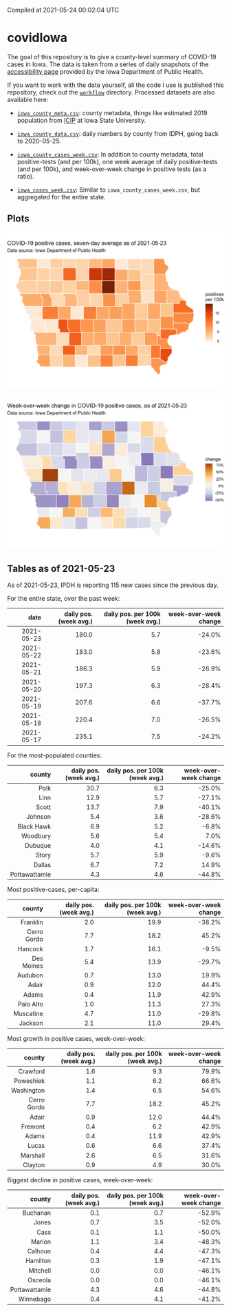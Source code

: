 Compiled at 2021-05-24 00:02:04 UTC

<!-- README.md is generated from README.Rmd. Please edit that file -->

# covidIowa

<!-- badges: start -->

<!-- badges: end -->

The goal of this repository is to give a county-level summary of
COVID-19 cases in Iowa. The data is taken from a series of daily
snapshots of the [accessibility
page](https://coronavirus.iowa.gov/pages/access) provided by the Iowa
Department of Public Health.

If you want to work with the data yourself, all the code I use is
published this repository, check out the [`workflow`](workflow)
directory. Processed datasets are also available here:

  - [`iowa_county_meta.csv`](https://raw.githubusercontent.com/ijlyttle/covidIowa/master/workflow/data/99-publish/iowa_county_meta.csv):
    county metadata, things like estimated 2019 population from
    [ICIP](https://www.icip.iastate.edu/tables/population/counties-estimates)
    at Iowa State University.

  - [`iowa_county_data.csv`](https://raw.githubusercontent.com/ijlyttle/covidIowa/master/workflow/data/99-publish/iowa_county_data.csv):
    daily numbers by county from IDPH, going back to 2020-05-25.

  - [`iowa_county_cases_week.csv`](https://raw.githubusercontent.com/ijlyttle/covidIowa/master/workflow/data/99-publish/iowa_county_data.csv):
    In addition to county metadata, total positive-tests (and per 100k),
    one week average of daily positive-tests (and per 100k), and
    week-over-week change in positive tests (as a ratio).

  - [`iowa_cases_week.csv`](https://raw.githubusercontent.com/ijlyttle/covidIowa/master/workflow/data/99-publish/iowa_cases_week.csv):
    Similar to `iowa_county_cases_week.csv`, but aggregated for the
    entire state.

## Plots

![](workflow/data/99-publish/iowa_cases.png)

![](workflow/data/99-publish/iowa_change.png)

## Tables as of 2021-05-23

As of 2021-05-23, IPDH is reporting 115 new cases since the previous
day.

For the entire state, over the past week:

|       date | daily pos. (week avg.) | daily pos. per 100k (week avg.) | week-over-week change |
| ---------: | ---------------------: | ------------------------------: | --------------------: |
| 2021-05-23 |                  180.0 |                             5.7 |               \-24.0% |
| 2021-05-22 |                  183.0 |                             5.8 |               \-23.6% |
| 2021-05-21 |                  186.3 |                             5.9 |               \-26.9% |
| 2021-05-20 |                  197.3 |                             6.3 |               \-28.4% |
| 2021-05-19 |                  207.6 |                             6.6 |               \-37.7% |
| 2021-05-18 |                  220.4 |                             7.0 |               \-26.5% |
| 2021-05-17 |                  235.1 |                             7.5 |               \-24.2% |

For the most-populated counties:

|        county | daily pos. (week avg.) | daily pos. per 100k (week avg.) | week-over-week change |
| ------------: | ---------------------: | ------------------------------: | --------------------: |
|          Polk |                   30.7 |                             6.3 |               \-25.0% |
|          Linn |                   12.9 |                             5.7 |               \-27.1% |
|         Scott |                   13.7 |                             7.9 |               \-40.1% |
|       Johnson |                    5.4 |                             3.6 |               \-28.6% |
|    Black Hawk |                    6.9 |                             5.2 |                \-6.8% |
|      Woodbury |                    5.6 |                             5.4 |                  7.0% |
|       Dubuque |                    4.0 |                             4.1 |               \-14.6% |
|         Story |                    5.7 |                             5.9 |                \-9.6% |
|        Dallas |                    6.7 |                             7.2 |                 14.9% |
| Pottawattamie |                    4.3 |                             4.6 |               \-44.8% |

Most positive-cases, per-capita:

|      county | daily pos. (week avg.) | daily pos. per 100k (week avg.) | week-over-week change |
| ----------: | ---------------------: | ------------------------------: | --------------------: |
|    Franklin |                    2.0 |                            19.9 |               \-38.2% |
| Cerro Gordo |                    7.7 |                            18.2 |                 45.2% |
|     Hancock |                    1.7 |                            16.1 |                \-9.5% |
|  Des Moines |                    5.4 |                            13.9 |               \-29.7% |
|     Audubon |                    0.7 |                            13.0 |                 19.9% |
|       Adair |                    0.9 |                            12.0 |                 44.4% |
|       Adams |                    0.4 |                            11.9 |                 42.9% |
|   Palo Alto |                    1.0 |                            11.3 |                 27.3% |
|   Muscatine |                    4.7 |                            11.0 |               \-29.8% |
|     Jackson |                    2.1 |                            11.0 |                 29.4% |

Most growth in positive cases, week-over-week:

|      county | daily pos. (week avg.) | daily pos. per 100k (week avg.) | week-over-week change |
| ----------: | ---------------------: | ------------------------------: | --------------------: |
|    Crawford |                    1.6 |                             9.3 |                 79.9% |
|   Poweshiek |                    1.1 |                             6.2 |                 66.6% |
|  Washington |                    1.4 |                             6.5 |                 54.6% |
| Cerro Gordo |                    7.7 |                            18.2 |                 45.2% |
|       Adair |                    0.9 |                            12.0 |                 44.4% |
|     Fremont |                    0.4 |                             6.2 |                 42.9% |
|       Adams |                    0.4 |                            11.9 |                 42.9% |
|       Lucas |                    0.6 |                             6.6 |                 37.4% |
|    Marshall |                    2.6 |                             6.5 |                 31.6% |
|     Clayton |                    0.9 |                             4.9 |                 30.0% |

Biggest decline in positive cases, week-over-week:

|        county | daily pos. (week avg.) | daily pos. per 100k (week avg.) | week-over-week change |
| ------------: | ---------------------: | ------------------------------: | --------------------: |
|      Buchanan |                    0.1 |                             0.7 |               \-52.9% |
|         Jones |                    0.7 |                             3.5 |               \-52.0% |
|          Cass |                    0.1 |                             1.1 |               \-50.0% |
|        Marion |                    1.1 |                             3.4 |               \-48.3% |
|       Calhoun |                    0.4 |                             4.4 |               \-47.3% |
|      Hamilton |                    0.3 |                             1.9 |               \-47.1% |
|      Mitchell |                    0.0 |                             0.0 |               \-46.1% |
|       Osceola |                    0.0 |                             0.0 |               \-46.1% |
| Pottawattamie |                    4.3 |                             4.6 |               \-44.8% |
|     Winnebago |                    0.4 |                             4.1 |               \-41.2% |
